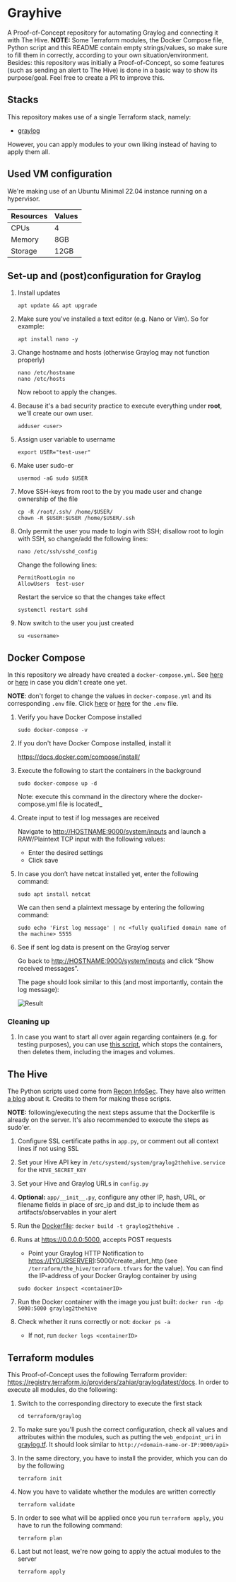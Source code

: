 # Grayhive

A Proof-of-Concept repository for automating Graylog and connecting it with The Hive. **NOTE:** Some Terraform modules, the Docker Compose file, Python script and this README contain empty strings/values, so make sure to fill them in correctly, according to your own situation/environment. Besides: this repository was initially a Proof-of-Concept, so some features (such as sending an alert to The Hive) is done in a basic way to show its purpose/goal. Feel free to create a PR to improve this.

## Stacks

This repository makes use of a single Terraform stack, namely:

- [graylog](./terraform/graylog)

However, you can apply modules to your own liking instead of having to apply them all.

## Used VM configuration

We're making use of an Ubuntu Minimal 22.04 instance running on a hypervisor.

| Resources | Values |
| ------ | ------ |
| CPUs | 4 |
| Memory | 8GB |
| Storage | 12GB |

## Set-up and (post)configuration for Graylog

1. Install updates

    ```shell
    apt update && apt upgrade
    ```

1. Make sure you've installed a text editor (e.g. Nano or Vim). So for example:

    ```shell
    apt install nano -y
    ```

1. Change hostname and hosts (otherwise Graylog may not function properly)

    ```shell
    nano /etc/hostname
    nano /etc/hosts
    ```

    Now reboot to apply the changes.

1. Because it's a bad security practice to execute everything under **root**,
   we'll create our own user.

    ```shell
    adduser <user>
    ```

1. Assign user variable to username

    ```shell
    export USER="test-user"
    ```

1. Make user sudo-er

    ```shell
    usermod -aG sudo $USER
    ```

1. Move SSH-keys from root to the by you made user and change ownership of the file

    ```shell
    cp -R /root/.ssh/ /home/$USER/
    chown -R $USER:$USER /home/$USER/.ssh
    ```

1. Only permit the user you made to login with SSH; disallow root to login with SSH, so change/add the following lines:

    ```shell
    nano /etc/ssh/sshd_config
    ```

    Change the following lines:

    ```shell
    PermitRootLogin no
    AllowUsers  test-user
    ```

    Restart the service so that the changes take effect

    ```shell
    systemctl restart sshd
    ```

1. Now switch to the user you just created

    ```shell
    su <username>
    ```

## Docker Compose

In this repository we already have created a `docker-compose.yml`. See [here](/docker/graylog5.x/docker-compose.yml) or [here](./docker/graylog4.x/docker-compose.yml) in case you didn't create one yet.

**NOTE**: don't forget to change the values in `docker-compose.yml` and its corresponding `.env` file. Click [here](./docker/graylog5.x/.env) or [here](./docker/graylog4.x/.env) for the `.env` file.

1. Verify you have Docker Compose installed

    ```shell
    sudo docker-compose -v
    ```

1. If you don't have Docker Compose installed, install it

    <https://docs.docker.com/compose/install/>

1. Execute the following to start the containers in the background

    ```shell
    sudo docker-compose up -d
    ```

    Note: execute this command in the directory where the
    docker-compose.yml file is located!_

1. Create input to test if log messages are received

    Navigate to <http://HOSTNAME:9000/system/inputs> and launch a RAW/Plaintext TCP input with the following values:

    - Enter the desired settings
    - Click save

1. In case you don’t have netcat installed yet, enter the following command:

    ```shell
    sudo apt install netcat
    ```

    We can then send a plaintext message by entering the following command:

    ```shell
    sudo echo 'First log message' | nc <fully qualified domain name of the machine> 5555
    ```

1. See if sent log data is present on the Graylog server

    Go back to <http://HOSTNAME:9000/system/inputs> and click “Show received messages”.

    The page should look similar to this (and most importantly, contain the log message):

    ![Result](https://user-images.githubusercontent.com/50231698/141489725-450e7992-9b6b-4031-a75a-b5ebd8cec227.png)

### Cleaning up

1. In case you want to start all over again regarding containers (e.g. for testing purposes), you can use [this script](/docker/clean_start.sh), which stops the containers, then deletes them, including the images and volumes.

## The Hive

The Python scripts used come from [Recon InfoSec](https://github.com/ReconInfoSec/graylog2thehive). They have also written [a blog](https://blog.reconinfosec.com/integrating-graylog-with-thehive/) about it. Credits to them for making these scripts.

**NOTE:** following/executing the next steps assume that the Dockerfile is already on the server. It's also recommended to execute the steps as sudo'er.

1. Configure SSL certificate paths in `app.py`, or comment out all context lines if not using SSL

1. Set your Hive API key in `/etc/systemd/system/graylog2thehive.service` for the `HIVE_SECRET_KEY`

1. Set your Hive and Graylog URLs in `config.py`

1. **Optional:** `app/__init__.py`, configure any other IP, hash, URL, or filename fields in place of src_ip and dst_ip to include them as artifacts/observables in your alert

1. Run the [Dockerfile](./graylog2thehive/Dockerfile): `docker build -t graylog2thehive .`

1. Runs at <https://0.0.0.0:5000>, accepts POST requests

    - Point your Graylog HTTP Notification to <https://[YOURSERVER>]:5000/create_alert_http (see `/terraform/the_hive/terraform.tfvars` for the value). You can find the IP-address of your Docker Graylog container by using

    ```shell
    sudo docker inspect <containerID>
    ```

1. Run the Docker container with the image you just built: `docker run -dp 5000:5000 graylog2thehive`

1. Check whether it runs correctly or not: `docker ps -a`

    - If not, run `docker logs <containerID>`

## Terraform modules

This Proof-of-Concept uses the following Terraform provider: <https://registry.terraform.io/providers/zahiar/graylog/latest/docs>. In order to execute all modules, do the following:

1. Switch to the corresponding directory to execute the first stack

    ```shell
    cd terraform/graylog
    ```

1. To make sure you'll push the correct configuration, check all values and attributes within the modules, such as putting the `web_endpoint_uri` in [graylog.tf](/terraform/graylog/graylog.tf#L11). It should look similar to `http://<domain-name-or-IP:9000/api>`

1. In the same directory, you have to install the provider, which you can do by the following

    ```shell
    terraform init
    ```

1. Now you have to validate whether the modules are written correctly

    ```shell
    terraform validate
    ```

1. In order to see what will be applied once you run `terraform apply`, you have to run the following command:

    ```shell
    terraform plan
    ```

1. Last but not least, we're now going to apply the actual modules to the server

    ```shell
    terraform apply
    ```
